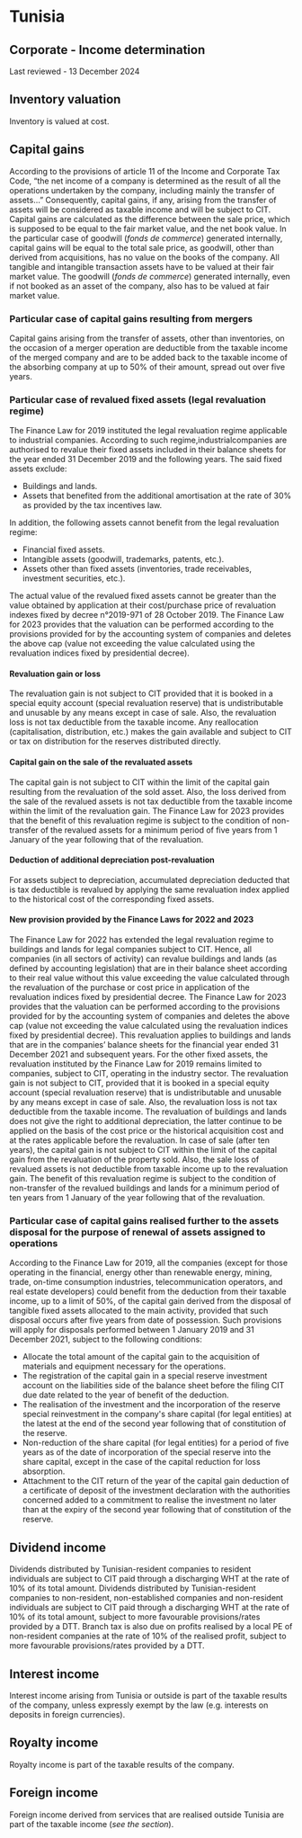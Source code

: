 # Tunisia
## Corporate - Income determination
Last reviewed - 13 December 2024
## Inventory valuation
Inventory is valued at cost.
## Capital gains
According to the provisions of article 11 of the Income and Corporate Tax Code, “the net income of a company is determined as the result of all the operations undertaken by the company, including mainly the transfer of assets…” Consequently, capital gains, if any, arising from the transfer of assets will be considered as taxable income and will be subject to CIT.
Capital gains are calculated as the difference between the sale price, which is supposed to be equal to the fair market value, and the net book value.
In the particular case of goodwill (_fonds de commerce_) generated internally, capital gains will be equal to the total sale price, as goodwill, other than derived from acquisitions, has no value on the books of the company.
All tangible and intangible transaction assets have to be valued at their fair market value.
The goodwill (_fonds de commerce_) generated internally, even if not booked as an asset of the company, also has to be valued at fair market value.
### Particular case of capital gains resulting from mergers
Capital gains arising from the transfer of assets, other than inventories, on the occasion of a merger operation are deductible from the taxable income of the merged company and are to be added back to the taxable income of the absorbing company at up to 50% of their amount, spread out over five years.
### Particular case of revalued fixed assets (legal revaluation regime)
The Finance Law for 2019 instituted the legal revaluation regime applicable to industrial companies. According to such regime,industrialcompanies are authorised to revalue their fixed assets included in their balance sheets for the year ended 31 December 2019 and the following years. The said fixed assets exclude:
  * Buildings and lands.
  * Assets that benefited from the additional amortisation at the rate of 30% as provided by the tax incentives law.


In addition, the following assets cannot benefit from the legal revaluation regime:
  * Financial fixed assets.
  * Intangible assets (goodwill, trademarks, patents, etc.).
  * Assets other than fixed assets (inventories, trade receivables, investment securities, etc.).


The actual value of the revalued fixed assets cannot be greater than the value obtained by application at their cost/purchase price of revaluation indexes fixed by decree n°2019-971 of 28 October 2019. The Finance Law for 2023 provides that the valuation can be performed according to the provisions provided for by the accounting system of companies and deletes the above cap (value not exceeding the value calculated using the revaluation indices fixed by presidential decree).
#### Revaluation gain or loss
The revaluation gain is not subject to CIT provided that it is booked in a special equity account (special revaluation reserve) that is undistributable and unusable by any means except in case of sale. Also, the revaluation loss is not tax deductible from the taxable income.
Any reallocation (capitalisation, distribution, etc.) makes the gain available and subject to CIT or tax on distribution for the reserves distributed directly.
#### Capital gain on the sale of the revaluated assets
The capital gain is not subject to CIT within the limit of the capital gain resulting from the revaluation of the sold asset. Also, the loss derived from the sale of the revalued assets is not tax deductible from the taxable income within the limit of the revaluation gain.
The Finance Law for 2023 provides that the benefit of this revaluation regime is subject to the condition of non-transfer of the revalued assets for a minimum period of five years from 1 January of the year following that of the revaluation.
#### Deduction of additional depreciation post-revaluation
For assets subject to depreciation, accumulated depreciation deducted that is tax deductible is revalued by applying the same revaluation index applied to the historical cost of the corresponding fixed assets.
#### New provision provided by the Finance Laws for 2022 and 2023
The Finance Law for 2022 has extended the legal revaluation regime to buildings and lands for legal companies subject to CIT. Hence, all companies (in all sectors of activity) can revalue buildings and lands (as defined by accounting legislation) that are in their balance sheet according to their real value without this value exceeding the value calculated through the revaluation of the purchase or cost price in application of the revaluation indices fixed by presidential decree. The Finance Law for 2023 provides that the valuation can be performed according to the provisions provided for by the accounting system of companies and deletes the above cap (value not exceeding the value calculated using the revaluation indices fixed by presidential decree).
This revaluation applies to buildings and lands that are in the companies’ balance sheets for the financial year ended 31 December 2021 and subsequent years.
For the other fixed assets, the revaluation instituted by the Finance Law for 2019 remains limited to companies, subject to CIT, operating in the industry sector.
The revaluation gain is not subject to CIT, provided that it is booked in a special equity account (special revaluation reserve) that is undistributable and unusable by any means except in case of sale. Also, the revaluation loss is not tax deductible from the taxable income.
The revaluation of buildings and lands does not give the right to additional depreciation, the latter continue to be applied on the basis of the cost price or the historical acquisition cost and at the rates applicable before the revaluation.
In case of sale (after ten years), the capital gain is not subject to CIT within the limit of the capital gain from the revaluation of the property sold. Also, the sale loss of revalued assets is not deductible from taxable income up to the revaluation gain.
The benefit of this revaluation regime is subject to the condition of non-transfer of the revalued buildings and lands for a minimum period of ten years from 1 January of the year following that of the revaluation.
### Particular case of capital gains realised further to the assets disposal for the purpose of renewal of assets assigned to operations
According to the Finance Law for 2019, all the companies (except for those operating in the financial, energy other than renewable energy, mining, trade, on-time consumption industries, telecommunication operators, and real estate developers) could benefit from the deduction from their taxable income, up to a limit of 50%, of the capital gain derived from the disposal of tangible fixed assets allocated to the main activity, provided that such disposal occurs after five years from date of possession. Such provisions will apply for disposals performed between 1 January 2019 and 31 December 2021, subject to the following conditions: 
  * Allocate the total amount of the capital gain to the acquisition of materials and equipment necessary for the operations.
  * The registration of the capital gain in a special reserve investment account on the liabilities side of the balance sheet before the filing CIT due date related to the year of benefit of the deduction.
  * The realisation of the investment and the incorporation of the reserve special reinvestment in the company's share capital (for legal entities) at the latest at the end of the second year following that of constitution of the reserve.
  * Non-reduction of the share capital (for legal entities) for a period of five years as of the date of incorporation of the special reserve into the share capital, except in the case of the capital reduction for loss absorption.
  * Attachment to the CIT return of the year of the capital gain deduction of a certificate of deposit of the investment declaration with the authorities concerned added to a commitment to realise the investment no later than at the expiry of the second year following that of constitution of the reserve.


## Dividend income
Dividends distributed by Tunisian-resident companies to resident individuals are subject to CIT paid through a discharging WHT at the rate of 10% of its total amount.
Dividends distributed by Tunisian-resident companies to non-resident, non-established companies and non-resident individuals are subject to CIT paid through a discharging WHT at the rate of 10% of its total amount, subject to more favourable provisions/rates provided by a DTT.
Branch tax is also due on profits realised by a local PE of non-resident companies at the rate of 10% of the realised profit, subject to more favourable provisions/rates provided by a DTT.
## Interest income
Interest income arising from Tunisia or outside is part of the taxable results of the company, unless expressly exempt by the law (e.g. interests on deposits in foreign currencies).
## Royalty income
Royalty income is part of the taxable results of the company.
## Foreign income
Foreign income derived from services that are realised outside Tunisia are part of the taxable income (_see the section_).
